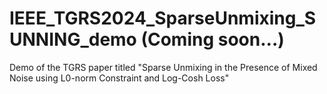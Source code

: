 # IEEE_TGRS2024_SparseUnmixing_SUNNING_demo (Coming soon...)
Demo of the TGRS paper titled "Sparse Unmixing in the Presence of Mixed Noise using L0-norm Constraint and Log-Cosh Loss"
